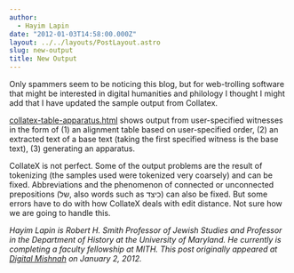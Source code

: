 ```yaml
---
author:
  - Hayim Lapin
date: "2012-01-03T14:58:00.000Z"
layout: ../../layouts/PostLayout.astro
slug: new-output
title: New Output
---
```


Only spammers seem to be noticing this blog, but for web-trolling software that might be interested in digital humanities and philology I thought I might add that I have updated the sample output from Collatex.

[collatex-table-apparatus.html](https://sites.google.com/site/digitalmishnah/files/collatex-table-apparatus.html?attredirects=0) shows output from user-specified witnesses in the form of (1) an alignment table based on user-specified order, (2) an extracted text of a base text (taking the first specified witness is the base text), (3) generating an apparatus.

CollateX is not perfect. Some of the output problems are the result of tokenizing (the samples used were tokenized very coarsely) and can be fixed. Abbreviations and the phenomenon of connected or unconnected prepositions (של, also words such as כיצד) can also be fixed. But some errors have to do with how CollateX deals with edit distance. Not sure how we are going to handle this.

_Hayim Lapin is Robert H. Smith Professor of Jewish Studies and Professor in the Department of History at the University of Maryland. He currently is completing a faculty fellowship at MITH. This post originally appeared at [Digital Mishnah](http://www.digitalmishnah.org/uncategorized/new-output/) on January 2, 2012._
